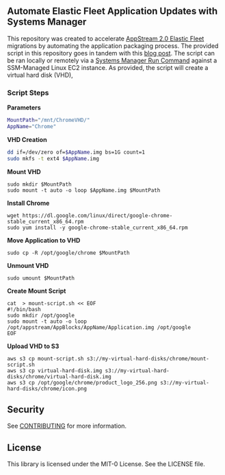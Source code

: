 ## Automate Elastic Fleet Application Updates with Systems Manager

This repository was created to accelerate [AppStream 2.0 Elastic Fleet](https://aws.amazon.com/about-aws/whats-new/2021/11/amazon-appstream-2-0-launches-elastic-fleets-serverless-fleet-type/) migrations by automating the application packaging process. The provided script in this repository goes in tandem with this [blog post](https://aws.amazon.com/blogs/desktop-and-application-streaming/automate-appstream-2-0-elastic-fleet-application-updates-with-aws-systems-manager/). The script can be ran locally or remotely via a [Systems Manager Run Command](https://docs.aws.amazon.com/systems-manager/latest/userguide/execute-remote-commands.html) against a SSM-Managed Linux EC2 instance. As provided, the script will create a virtual hard disk (VHD),

### Script Steps
**Parameters**
```bash
MountPath="/mnt/ChromeVHD/"
AppName="Chrome"
```

**VHD Creation**
```bash
dd if=/dev/zero of=$AppName.img bs=1G count=1
sudo mkfs -t ext4 $AppName.img
```

**Mount VHD**
```
sudo mkdir $MountPath
sudo mount -t auto -o loop $AppName.img $MountPath
```

**Install Chrome**
```
wget https://dl.google.com/linux/direct/google-chrome-stable_current_x86_64.rpm
sudo yum install -y google-chrome-stable_current_x86_64.rpm
```

**Move Application to VHD**
```
sudo cp -R /opt/google/chrome $MountPath
```

**Unmount VHD**
```
sudo umount $MountPath
```

**Create Mount Script**
```
cat  > mount-script.sh << EOF
#!/bin/bash
sudo mkdir /opt/google
sudo mount -t auto -o loop /opt/appstream/AppBlocks/AppName/Application.img /opt/google
EOF
```

**Upload VHD to S3**
```
aws s3 cp mount-script.sh s3://my-virtual-hard-disks/chrome/mount-script.sh
aws s3 cp virtual-hard-disk.img s3://my-virtual-hard-disks/chrome/virtual-hard-disk.img
aws s3 cp /opt/google/chrome/product_logo_256.png s3://my-virtual-hard-disks/chrome/icon.png
```

## Security

See [CONTRIBUTING](CONTRIBUTING.md#security-issue-notifications) for more information.

## License

This library is licensed under the MIT-0 License. See the LICENSE file.

